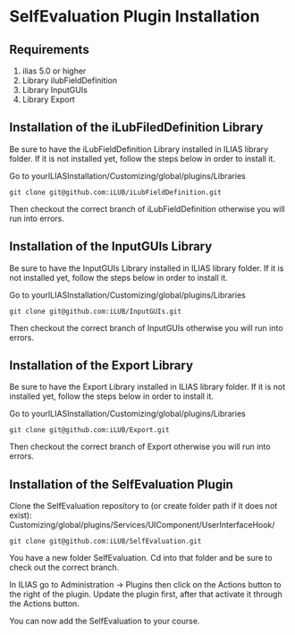 # SelfEvaluation Plugin Installation

## Requirements

1. ilias 5.0 or higher
2. Library ilubFieldDefinition
3. Library InputGUIs
4. Library Export


## Installation of the iLubFiledDefinition Library

Be sure to have the iLubFieldDefinition Library installed in ILIAS library folder. If it is not installed yet, follow the steps below in order to install it.

Go to yourILIASInstallation/Customizing/global/plugins/Libraries

    git clone git@github.com:iLUB/iLubFieldDefinition.git

Then checkout the correct branch of iLubFieldDefinition otherwise you will run into errors.


## Installation of the InputGUIs Library

Be sure to have the InputGUIs Library installed in ILIAS library folder. If it is not installed yet, follow the steps below in order to install it.

Go to yourILIASInstallation/Customizing/global/plugins/Libraries

    git clone git@github.com:iLUB/InputGUIs.git

Then checkout the correct branch of InputGUIs otherwise you will run into errors.


## Installation of the Export Library

Be sure to have the Export Library installed in ILIAS library folder. If it is not installed yet, follow the steps below in order to install it.

Go to yourILIASInstallation/Customizing/global/plugins/Libraries

    git clone git@github.com:iLUB/Export.git

Then checkout the correct branch of Export otherwise you will run into errors.


## Installation of the SelfEvaluation Plugin

Clone the SelfEvaluation repository to (or create folder path if it does not exist): Customizing/global/plugins/Services/UIComponent/UserInterfaceHook/
	
	git clone git@github.com:iLUB/SelfEvaluation.git

You have a new folder SelfEvaluation. Cd into that folder and be sure to check out the correct branch.

In ILIAS go to Administration -> Plugins then click on the Actions button to the right of the plugin. Update the plugin first, after that activate it through the Actions button.

You can now add the SelfEvaluation to your course. 

